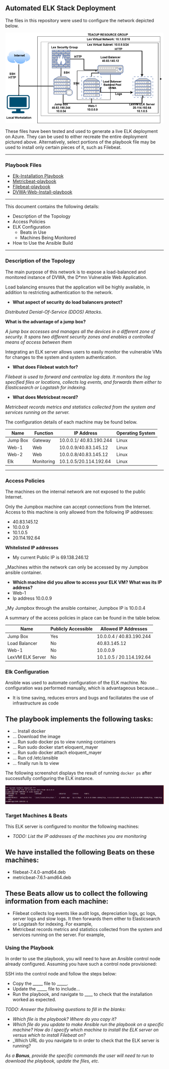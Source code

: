 ## Automated ELK Stack Deployment

The files in this repository were used to configure the network depicted below.

![](https://github.com/TanyiGH/My-ELK-Project-/blob/main/DIAGRAMS/My%20LexVM-ELK%20Diagram.drawio.png)

These files have been tested and used to generate a live ELK deployment on Azure. They can be used to either recreate the entire deployment pictured above. Alternatively, select portions of the playbook file may be used to install only certain pieces of it, such as Filebeat.

----
### Playbook Files
  
  - [Elk-Installation Playbook](https://github.com/TanyiGH/My-ELK-Project-/blob/main/ANSIBLE/elk.yml)
  - [Metricbeat-playbook](https://github.com/TanyiGH/My-ELK-Project-/blob/main/ANSIBLE/playbook.yml)
  - [Filebeat-playbook](https://github.com/TanyiGH/My-ELK-Project-/blob/main/ANSIBLE/Filebeat_Installation_Playbook.yml)
  - [DVWA-Web-Install-playbook](https://github.com/TanyiGH/My-ELK-Project-/blob/main/ANSIBLE/my-playbook.yml)

----

This document contains the following details:
- Description of the Topology
- Access Policies
- ELK Configuration
  - Beats in Use
  - Machines Being Monitored
- How to Use the Ansible Build

----

### Description of the Topology

The main purpose of this network is to expose a load-balanced and monitored instance of DVWA, the D*mn Vulnerable Web Application.

Load balancing ensures that the application will be highly available, in addition to restricting authentication to the network.

- **What aspect of security do load balancers protect?**

_Distributed Denial-Of-Service (DDOS) Attacks_. 

**What is the advantage of a jump box?**

_A jump box accesses and manages all the devices in a different zone of security. It spans two different security zones and enables a controlled means of access between them_

Integrating an ELK server allows users to easily monitor the vulnerable VMs for changes to the system and system authentication.

- **What does Filebeat watch for?**

_Filebeat is used to forward and centralize log data. It monitors the log specified  files or locations, collects log events, and forwards them either to Elasticsearch or Logstash for indexing._

- **What does Metricbeat record?**

_Metricbeat records metrics and statistics collected from the system and services running on the server._

The configuration details of each machine may be found below.

| Name     | Function          | IP Address               | Operating System |
|----------|-------------------|------------------------- |------------------|
| Jump Box |Gateway            | 10.0.0.1/ 40.83.190.244  | Linux            |
| Web-1    |Web                | 10.0.0.9/40.83.145.12    | Linux            |
| Web-2    |Web                | 10.0.0.8/40.83.145.12    | Linux            |
| Elk      |Monitoring         | 10.1.0.5/20.114.192.64   | Linux            |

----

### Access Policies

The machines on the internal network are not exposed to the public Internet. 

Only the Jumpbox machine can accept connections from the Internet. Access to this machine is only allowed from the following IP addresses:
- 40.83.145.12
- 10.0.0.9
- 10.1.0.5
- 20.114.192.64

**Whitelisted IP addresses**

- My current Public IP is 69.138.246.12

_Machines within the network can only be accessed by my Jumpbox ansible container.

- **Which machine did you allow to access your ELK VM? What was its IP address?**
- Web-1 
- Ip address 10.0.0.9

_My Jumpbox through the ansible container, Jumpbox IP is 10.0.0.4

A summary of the access policies in place can be found in the table below.

| Name                   | Publicly Accessible | Allowed IP Addresses        |
|------------------------|---------------------|-----------------------------|
| Jump Box               | Yes                 | 10.0.0.4 / 40.83.190.244    |
| Load Balancer          | No                  | 40.83.145.12                |
| Web-1                  | No                  | 10.0.0.9                    |
| LexVM ELK Server       | No                  | 10.1.0.5 / 20.114.192.64    |

### Elk Configuration

Ansible was used to automate configuration of the ELK machine. No configuration was performed manually, which is advantageous because...
-  It is time saving, reduces errors and bugs and faciliatates the use of infrastructure as code

The playbook implements the following tasks:
- 
- ... Install docker
- ... Download the image
- ... Run sudo docker ps to view running containers
- ... Run sudo docker start eloquent_mayer
- ... Run sudo docker attach eloquent_mayer
- ... Run cd /etc/ansible
- ... finally run ls to view 

The following screenshot displays the result of running `docker ps` after successfully configuring the ELK instance.

![](https://github.com/TanyiGH/My-ELK-Project-/blob/main/Screenshots/Elk%20-%20Docker%20PS.PNG)

### Target Machines & Beats
This ELK server is configured to monitor the following machines:
- _TODO: List the IP addresses of the machines you are monitoring_

We have installed the following Beats on these machines:
- 
- filebeat-7.4.0-amd64.deb
- metricbeat-7.6.1-amd64.deb

These Beats allow us to collect the following information from each machine:
- 
- Filebeat collects log events like audit logs, depreciation logs, gc logs, server logs and slow logs. It then forwards them either to Elasticsearch or Logstash for indexing.
For example, 
- Metricbeat records metrics and statistics collected from the system and services running on the server.
For example, 



### Using the Playbook
In order to use the playbook, you will need to have an Ansible control node already configured. Assuming you have such a control node provisioned: 

SSH into the control node and follow the steps below:
- Copy the _____ file to _____.
- Update the _____ file to include...
- Run the playbook, and navigate to ____ to check that the installation worked as expected.

_TODO: Answer the following questions to fill in the blanks:_
- _Which file is the playbook? Where do you copy it?_
- _Which file do you update to make Ansible run the playbook on a specific machine? How do I specify which machine to install the ELK server on versus which to install Filebeat on?_
- _Which URL do you navigate to in order to check that the ELK server is running?

_As a **Bonus**, provide the specific commands the user will need to run to download the playbook, update the files, etc._
